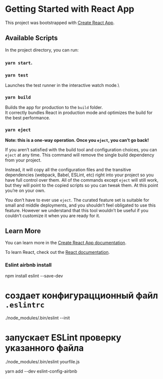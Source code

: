 # Getting Started with React App

This project was bootstrapped with [Create React App](https://github.com/facebook/create-react-app).

## Available Scripts

In the project directory, you can run:

### `yarn start`.
### `yarn test`
Launches the test runner in the interactive watch mode.\
### `yarn build`
Builds the app for production to the `build` folder.\
It correctly bundles React in production mode and optimizes the build for the best performance.
### `yarn eject`

**Note: this is a one-way operation. Once you `eject`, you can’t go back!**

If you aren’t satisfied with the build tool and configuration choices, you can `eject` at any time. This command will remove the single build dependency from your project.

Instead, it will copy all the configuration files and the transitive dependencies (webpack, Babel, ESLint, etc) right into your project so you have full control over them. All of the commands except `eject` will still work, but they will point to the copied scripts so you can tweak them. At this point you’re on your own.

You don’t have to ever use `eject`. The curated feature set is suitable for small and middle deployments, and you shouldn’t feel obligated to use this feature. However we understand that this tool wouldn’t be useful if you couldn’t customize it when you are ready for it.

## Learn More

You can learn more in the [Create React App documentation](https://facebook.github.io/create-react-app/docs/getting-started).

To learn React, check out the [React documentation](https://reactjs.org/).

### Eslint airbnb install

npm install eslint --save-dev

# создает конфигурацционный файл `.eslintrc`
./node_modules/.bin/eslint --init

# запускает ESLint проверку указанного файла
./node_modules/.bin/eslint yourfile.js

yarn add --dev eslint-config-airbnb
